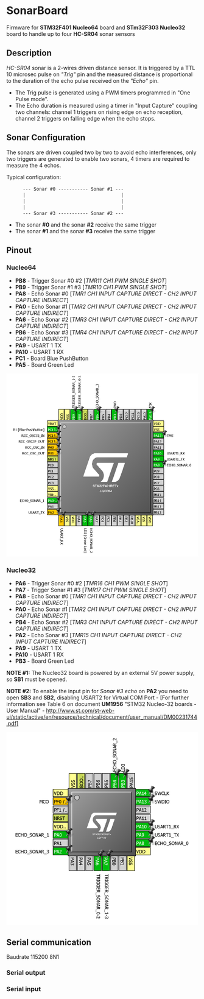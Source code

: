 # SonarBoard
Firmware for **STM32F401 Nucleo64** board and **STm32F303 Nucleo32** board to handle up to four **HC-SR04** sonar sensors

## Description
*HC-SR04* sonar is a 2-wires driven distance sensor. It is triggered by a TTL 10 microsec pulse on *"Trig"* pin and the measured distance is proportional to the duration of the echo pulse received on the *"Echo"* pin.

* The Trig pulse is generated using a PWM timers programmed in "One Pulse mode".
* The Echo duration is measured using a timer in "Input Capture" coupling two channels: channel 1 triggers on rising edge on echo reception, channel 2 triggers on falling edge when the echo stops.

## Sonar Configuration
The sonars are driven coupled two by two to avoid echo interferences, only two triggers are generated to enable two sonars, 4 timers are required to measure the 4 echos.

Typical configuration:

          --- Sonar #0 ----------- Sonar #1 ---
          |                                   |
          |                                   |
          |                                   |
          --- Sonar #3 ----------- Sonar #2 ---
          
  - The sonar **#0** and the sonar **#2** receive the same trigger
  - The sonar **#1** and the sonar **#3** receive the same trigger

## Pinout
### Nucleo64
* **PB8** - Trigger Sonar #0 #2 [*TMR11 CH1 PWM SINGLE SHOT*] 
* **PB9** - Trigger Sonar #1 #3 [*TMR10 CH1 PWM SINGLE SHOT*] 
* **PA8** - Echo Sonar #0 [*TMR1 CH1 INPUT CAPTURE DIRECT - CH2 INPUT CAPTURE INDIRECT*]
* **PA0** - Echo Sonar #1 [*TMR2 CH1 INPUT CAPTURE DIRECT - CH2 INPUT CAPTURE INDIRECT*]
* **PA6** - Echo Sonar #2 [*TMR3 CH1 INPUT CAPTURE DIRECT - CH2 INPUT CAPTURE INDIRECT*]
* **PB6** - Echo Sonar #3 [*TMR4 CH1 INPUT CAPTURE DIRECT - CH2 INPUT CAPTURE INDIRECT*]
* **PA9** - USART 1 TX
* **PA10** - USART 1 RX
* **PC1** - Board Blue PushButton
* **PA5** - Board Green Led

![alt tag](https://github.com/Myzhar/SonarBoard/blob/develop/Images/STm32F401.PNG)

### Nucleo32
* **PA6** - Trigger Sonar #0 #2 [*TMR16 CH1 PWM SINGLE SHOT*] 
* **PA7** - Trigger Sonar #1 #3 [*TMR17 CH1 PWM SINGLE SHOT*] 
* **PA8** - Echo Sonar #0 [*TMR1 CH1 INPUT CAPTURE DIRECT - CH2 INPUT CAPTURE INDIRECT*]
* **PA0** - Echo Sonar #1 [*TMR2 CH1 INPUT CAPTURE DIRECT - CH2 INPUT CAPTURE INDIRECT*]
* **PB4** - Echo Sonar #2 [*TMR3 CH1 INPUT CAPTURE DIRECT - CH2 INPUT CAPTURE INDIRECT*]
* **PA2** - Echo Sonar #3 [*TMR15 CH1 INPUT CAPTURE DIRECT - CH2 INPUT CAPTURE INDIRECT*]
* **PA9** - USART 1 TX
* **PA10** - USART 1 RX
* **PB3** - Board Green Led
 
**NOTE #1:** The Nucleo32 board is powered by an external 5V power supply, so **SB1** must be opened.

**NOTE #2:** To enable the input pin for *Sonar #3 echo* on **PA2** you need to open **SB3** and **SB2**, disabling USART2 for Virtual COM Port - [For further information see Table 6 on document **UM1956** "STM32 Nucleo-32 boards - User Manual" - http://www.st.com/st-web-ui/static/active/en/resource/technical/document/user_manual/DM00231744.pdf] 

![alt tag](https://github.com/Myzhar/SonarBoard/blob/develop/Images/STm32F303.PNG)

## Serial communication
Baudrate 115200 8N1
 
### Serial output

### Serial input
